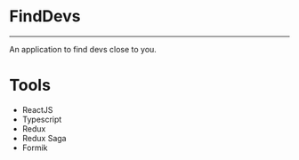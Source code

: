 <h1>
    FindDevs
</h1>

<hr/>

<p>An application to find devs close to you.</p>

<h1>Tools</h1>

<ul>
    <li>ReactJS</li>
    <li>Typescript</li>
    <li>Redux</li>
    <li>Redux Saga</li>
    <li>Formik</li>
</ul>
